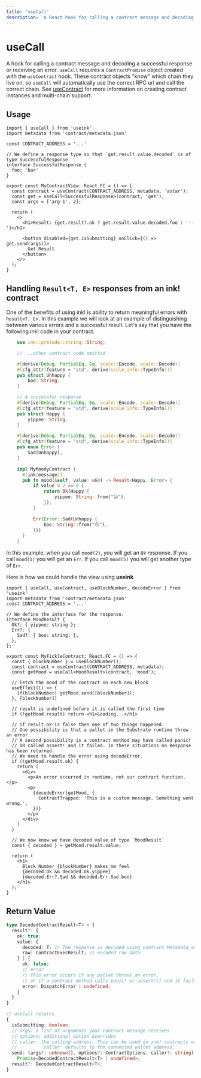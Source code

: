 ```yaml
---
title: 'useCall'
description: 'A React hook for calling a contract message and decoding the result.'
---
```


# useCall

A hook for calling a contract message and decoding a successful response or receiving an
error. `useCall` requires a `ContractPromise` object created with the `useContract` hook.
These contract objects "know" which chain they live on, so `useCall` will automatically
use the correct RPC url and call the correct chain. See
[useContract](/frontend/core/hooks/contracts/use-contract) for more information on
creating contract instances and multi-chain support.

## Usage

```tsx
import { useCall } from 'useink'
import metadata from 'contract/metadata.json'

const CONTRACT_ADDRESS = '...'

// We define a response type so that `get.result.value.decoded` is of type SuccessfulResponse
interface SuccessfulResponse {
  foo: 'bar'
}

export const MyContractView: React.FC = () => {
  const contract = useContract(CONTRACT_ADDRESS, metadata, 'astar');
  const get = useCall<SuccessfulResponse>(contract, 'get');
  const args = ['arg-1', 2];

  return (
    <>
      <h1>Result: {get.result?.ok ? get.result.value.decoded.foo : '--'}</h1>

      <button disabled={get.isSubmitting} onClick={() => get.send(args)}>
        Get Result
      </button>
    </>
  );
}
```

## Handling `Result<T, E>` responses from an ink! contract

One of the benefits of using ink! is ability to return meaningful errors with `Result<T,
E>`. In this example we will look at an example of distinguishing between various errors
and a successful result. Let's say that you have the following ink! code in your contract.

```rust
    use ink::prelude::string::String;

    // ...other contract code omitted

    #[derive(Debug, PartialEq, Eq, scale::Encode, scale::Decode)]
    #[cfg_attr(feature = "std", derive(scale_info::TypeInfo))]
    pub struct Unhappy {
        boo: String,
    }

    // A successful response
    #[derive(Debug, PartialEq, Eq, scale::Encode, scale::Decode)]
    #[cfg_attr(feature = "std", derive(scale_info::TypeInfo))]
    pub struct Happy {
        yippee: String,
    }

    #[derive(Debug, PartialEq, Eq, scale::Encode, scale::Decode)]
    #[cfg_attr(feature = "std", derive(scale_info::TypeInfo))]
    pub enum Error {
        Sad(Unhappy),
    }

    impl MyMoodyContract {
      #[ink(message)]
      pub fn mood(&self, value: u64) -> Result<Happy, Error> {
          if value % 2 == 0 {
              return Ok(Happy {
                  yippee: String::from("😃"),
              });
          }

          Err(Error::Sad(Unhappy {
              boo: String::from("😢"),
          }))
      }
    }
```

In this example, when you call `mood(2)`, you will get an `Ok` response. If you call
`mood(1)` you will get an `Err`. If you call `mood(5)` you will get another type of `Err`.

Here is how we could handle the view using **useink**.

```tsx
import { useCall, useContract, useBlockNumber, decodeError } from 'useink'
import metadata from 'contract/metadata.json'
const CONTRACT_ADDRESS = '...'

// We define the interface for the response.
interface MoodResult { 
  Ok?: { yippee: string }; 
  Err?: { 
    Sad?: { boo: string; },
  },
};

export const MyFickleContract: React.FC = () => {
  const { blockNumber } = useBlockNumber();
  const contract = useContract(CONTRACT_ADDRESS, metadata);
  const getMood = useCall<MoodResult>(contract, 'mood');

  // Fetch the mood of the contract on each new block
  useEffect(() => {
    if(blockNumber) getMood.send([blockNumber]);
  }, [blockNumber])

  // result is undefined before it is called the first time
  if (!getMood.result) return <h1>Loading...</h1>

  // if result.ok is false then one of two things happened.
  // One possibility is that a pallet in the Substrate runtime threw an error.
  // A second possibility is a contract method may have called panic! 
  // OR called assert! and it failed. In these situations no Response has been returned. 
  // We need to handle the error using decodeError.
  if (!getMood.result.ok) {
    return (
      <div>
        <p>An error occurred in runtime, not our contract function.</p>
        <p>
          {decodeError(getMood, {
            ContractTrapped: 'This is a custom message. Something went wrong.', 
          })}
        </p>
      </div>
    )
  }

  // We now know we have decoded value of type `MoodResult`
  const { decoded } = getMood.result.value;

  return (
    <h1>
      Block Number {blockNumber} makes me feel
      {decoded.Ok && decoded.Ok.yippee}
      {decoded.Err?.Sad && decoded.Err.Sad.boo}
    </h1>
  );
}
```

## Return Value

```ts
type DecodedContractResult<T> = {
  result?: {
    ok: true;
    value: {
      decoded: T; // The response is decoded using contract Metadata and of type `T`
      raw: ContractExecResult; // encoded raw data 
    } | {
      ok: false;
      // error
      // This error occurs if any pallet throws an error, 
      // or if a contract method calls panic! or assert!() and it fails.
      error: DispatchError | undefined; 
    }
  }
}

// useCall returns
{
  isSubmitting: boolean;
  // args: a list of arguments your contract message receives
  // options: additional option overrides
  // caller: the calling address. This can be used in ink! contracts with `self.env.caller()`
  //         `caller` defaults to the connected wallet address.
  send: (args?: unknown[], options?: ContractOptions, caller?: string) => 
    Promise<DecodedContractResult<T> | undefined>;
  result?: DecodedContractResult<T>;
}
```